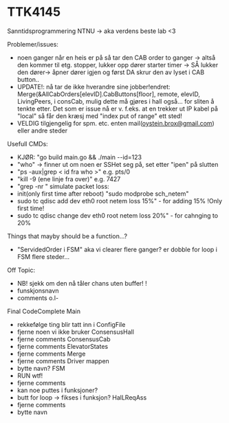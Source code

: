 # TTK4145

Sanntidsprogrammering NTNU -> aka verdens beste lab <3

Problemer/issues:
* noen ganger når en heis er på så tar den CAB order to ganger -> altså den kommer til etg. stopper, lukker opp dører starter timer -> SÅ lukker den dører-> åpner dører igjen og først DA skrur den av lyset i CAB button..
* UPDATE!: nå tar de ikke hverandre sine jobber!endret: Merge(&AllCabOrders[elevID].CabButtons[floor], remote, elevID, LivingPeers, i consCab, mulig dette må gjøres i hall også... for sliten å tenkte etter. Det som er issue nå er v. f.eks. at en trekker ut IP kabel på "local" så får den kræsj med "index put of range" ett sted!
* VELDIG tilgjengelig for spm. etc. enten mail(oystein.brox@gmail.com) eller andre steder

Usefull CMDs:
* KJØR: "go build main.go && ./main --id=123
* "who" -> finner ut om noen er SSHet seg på, set etter "ipen" på slutten
* "ps -aux|grep < id fra who >" e.g. pts/0
* "kill -9 <prosess id fra sshd> (ene linje fra over)" e.g. 7427
* "grep -nr <word you want to find>"
simulate packet loss:
* init(only first time after reboot) "sudo modprobe sch_netem"
* sudo tc qdisc add dev eth0 root netem loss 15%" - for adding 15% !Only first time!
* sudo tc qdisc change dev eth0 root netem loss 20%" - for cahnging to 20% 


Things that mayby should be a function...?
* "ServidedOrder i FSM" aka vi clearer flere ganger? er dobble for loop i FSM flere steder...

Off Topic:
* NB! sjekk om den nå tåler chans uten buffer! !
* funskjonsnavn
* comments o.l-

Final CodeComplete
Main
* rekkefølge ting blir tatt inn i 
ConfigFile
* fjerne noen vi ikke bruker
ConsensusHall
* fjerne comments
ConsensusCab
* fjerne comments
ElevatorStates
* fjerne comments
Merge
* fjerne comments
Driver mappen
* bytte navn?
FSM
* RUN wtf!
* fjerne comments
* kan noe puttes i funksjoner?
* butt for loop -> fikses i funksjon?
HalLReqAss
* fjerne comments
* bytte navn
